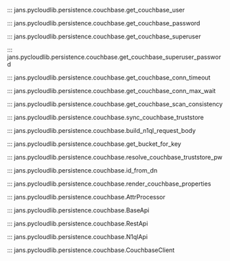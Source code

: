 ::: jans.pycloudlib.persistence.couchbase.get_couchbase_user

::: jans.pycloudlib.persistence.couchbase.get_couchbase_password

::: jans.pycloudlib.persistence.couchbase.get_couchbase_superuser

::: jans.pycloudlib.persistence.couchbase.get_couchbase_superuser_password

::: jans.pycloudlib.persistence.couchbase.get_couchbase_conn_timeout

::: jans.pycloudlib.persistence.couchbase.get_couchbase_conn_max_wait

::: jans.pycloudlib.persistence.couchbase.get_couchbase_scan_consistency

::: jans.pycloudlib.persistence.couchbase.sync_couchbase_truststore

::: jans.pycloudlib.persistence.couchbase.build_n1ql_request_body

::: jans.pycloudlib.persistence.couchbase.get_bucket_for_key

::: jans.pycloudlib.persistence.couchbase.resolve_couchbase_truststore_pw

::: jans.pycloudlib.persistence.couchbase.id_from_dn

::: jans.pycloudlib.persistence.couchbase.render_couchbase_properties

::: jans.pycloudlib.persistence.couchbase.AttrProcessor

::: jans.pycloudlib.persistence.couchbase.BaseApi

::: jans.pycloudlib.persistence.couchbase.RestApi

::: jans.pycloudlib.persistence.couchbase.N1qlApi

::: jans.pycloudlib.persistence.couchbase.CouchbaseClient
